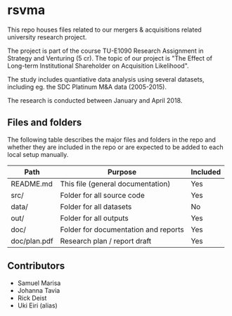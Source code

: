 # rsvma

This repo houses files related to our mergers & acquisitions related university
research project.

The project is part of the course TU-E1090 Research Assignment in Strategy and
Venturing (5 cr). The topic of our project is "The Effect of Long-term
Institutional Shareholder on Acquisition Likelihood".

The study includes quantiative data analysis using several datasets, including
eg. the SDC Platinum M&A data (2005-2015).

The research is conducted between January and April 2018.

## Files and folders

The following table describes the major files and folders in the repo and
whether they are included in the repo or are expected to be added to each local
setup manually.

| Path                   | Purpose                                     | Included  |
| ---------------------- | ------------------------------------------- | --------- |
| README.md              | This file (general documentation)           | Yes       |
| src/                   | Folder for all source code                  | Yes       |
| data/                  | Folder for all datasets                     | No        |
| out/                   | Folder for all outputs                      | Yes       |
| doc/                   | Folder for documentation and reports        | Yes       |
| doc/plan.pdf           | Research plan / report draft                | Yes       |

## Contributors

* Samuel Marisa
* Johanna Tavia
* Rick Deist
* Uki Eiri (alias)
